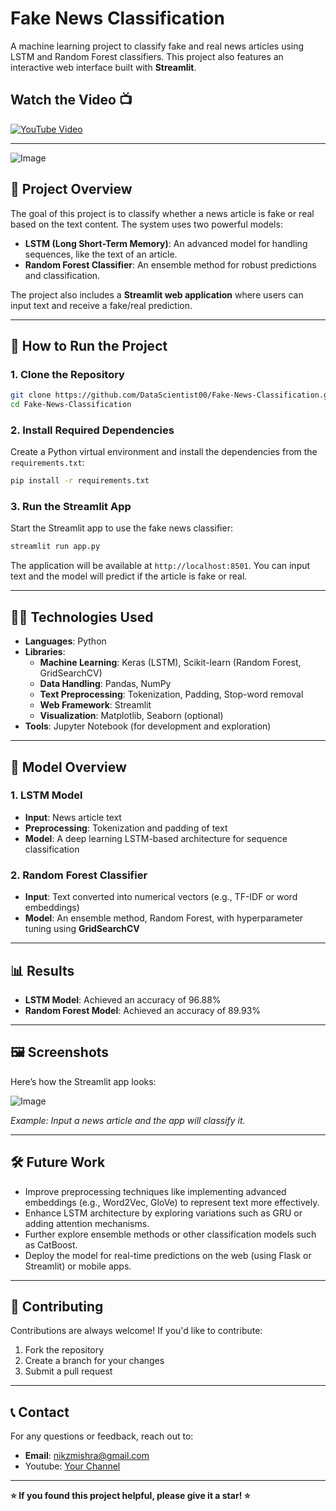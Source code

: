
# Fake News Classification

A machine learning project to classify fake and real news articles using LSTM and Random Forest classifiers. This project also features an interactive web interface built with **Streamlit**.

## Watch the Video 📺
[![YouTube Video](https://img.shields.io/badge/YouTube-Watch%20Video-red?logo=youtube&logoColor=white&style=for-the-badge)](https://youtu.be/klZtUiRsb6w)

---

![Image](https://github.com/user-attachments/assets/8fa1d4ac-7316-48f2-abcc-22b56f160927)

## 🎯 Project Overview
The goal of this project is to classify whether a news article is fake or real based on the text content. The system uses two powerful models: 
- **LSTM (Long Short-Term Memory)**: An advanced model for handling sequences, like the text of an article.
- **Random Forest Classifier**: An ensemble method for robust predictions and classification.

The project also includes a **Streamlit web application** where users can input text and receive a fake/real prediction.

---

## 🚀 How to Run the Project

### 1. **Clone the Repository**
```bash
git clone https://github.com/DataScientist00/Fake-News-Classification.git
cd Fake-News-Classification
```

### 2. **Install Required Dependencies**
Create a Python virtual environment and install the dependencies from the `requirements.txt`:

```bash
pip install -r requirements.txt
```

### 3. **Run the Streamlit App**
Start the Streamlit app to use the fake news classifier:

```bash
streamlit run app.py
```

The application will be available at `http://localhost:8501`. You can input text and the model will predict if the article is fake or real.

---

## 🧑‍💻 Technologies Used
- **Languages**: Python
- **Libraries**:
  - **Machine Learning**: Keras (LSTM), Scikit-learn (Random Forest, GridSearchCV)
  - **Data Handling**: Pandas, NumPy
  - **Text Preprocessing**: Tokenization, Padding, Stop-word removal
  - **Web Framework**: Streamlit
  - **Visualization**: Matplotlib, Seaborn (optional)
- **Tools**: Jupyter Notebook (for development and exploration)

---

## 🧠 Model Overview

### 1. **LSTM Model**
   - **Input**: News article text
   - **Preprocessing**: Tokenization and padding of text
   - **Model**: A deep learning LSTM-based architecture for sequence classification

### 2. **Random Forest Classifier**
   - **Input**: Text converted into numerical vectors (e.g., TF-IDF or word embeddings)
   - **Model**: An ensemble method, Random Forest, with hyperparameter tuning using **GridSearchCV**

---

## 📊 Results

- **LSTM Model**: Achieved an accuracy of 96.88% 
- **Random Forest Model**: Achieved an accuracy of 89.93%

---

## 🖼 Screenshots

Here’s how the Streamlit app looks:

![Image](https://github.com/user-attachments/assets/5f664101-73c2-435a-9477-1300d3e12c59)

*Example: Input a news article and the app will classify it.*

---

## 🛠 Future Work
- Improve preprocessing techniques like implementing advanced embeddings (e.g., Word2Vec, GloVe) to represent text more effectively.
- Enhance LSTM architecture by exploring variations such as GRU or adding attention mechanisms.
- Further explore ensemble methods or other classification models such as CatBoost.
- Deploy the model for real-time predictions on the web (using Flask or Streamlit) or mobile apps.

---

## 🤝 Contributing

Contributions are always welcome! If you'd like to contribute:
1. Fork the repository
2. Create a branch for your changes
3. Submit a pull request

---

## 📞 Contact
For any questions or feedback, reach out to:
- **Email**: nikzmishra@gmail.com
- Youtube: [Your Channel](https://www.youtube.com/@DataScienceSensei/videos)

---

**⭐ If you found this project helpful, please give it a star! ⭐**
